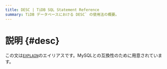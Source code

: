 ```yaml
---
title: DESC | TiDB SQL Statement Reference
summary: TiDB データベースにおける DESC` の使用法の概要。
---
```


# 説明 {#desc}

この文は[`EXPLAIN`](/sql-statements/sql-statement-explain.md)のエイリアスです。MySQLとの互換性のために用意されています。
